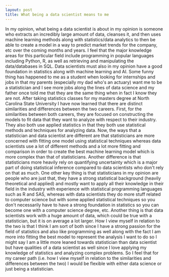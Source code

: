 ```yaml
---
layout: post
title: What being a data scientist means to me
---
```

In my opinion, what being a data scientist is about in my opinion is someone who extracts an incredibly large amount of data, cleanses it, and then uses machine learning methods
along with statistics/data analytics to then be able to create a model in a way to predict market trends for the company, etc over the coming months and years. I feel that the 
major knowledge areas for this particular field include programming in popular languages including Python, R, as well as retrieving and manipulating the data/databases in SQL. 
Data scientists must also in my opinion have a good foundation in statistics along with machine learning and AI. Some funny thing has happened to me as a student when looking for 
internships and jobs in that my parents (especially my dad who's an actuary) want me to be a statistician and I see more jobs along the lines of data science and my father once 
told me that they are the same thing when in fact I know they are not. After taking statistics classes for my masters degree at North Carolina State University I have now learned 
that there are distinct similarities and differences between the two careers. First, for the similarities between  both careers, they are focused on constructing the models to fit 
data that they want to analyze with respect to their industry. They also both use applied statistics in that they both use statistical methods and techniques for analyzing data. 
Now, the ways that a statistician and data scientist are different are that statisticians are more concerned with fitting one model using statistical techniques whereas data 
scientists use a lot of different methods and a lot more fitting and comparison in order to create the best machine learning model which is more complex than that of 
statisticians. Another difference is that statisticians more heavily rely on quantifying uncertainty which is a major part of doing statistical inference compared to data 
scientists who don't rely on that as much. One other key thing is that statisticians in my opinion are people who are just that, they have a strong statistical background (heavily 
theoretical and applied) and mostly want to apply all their knowledge in their field in the industry with experience with statistical programming languages such as R and SAS, 
whereas with data scientists they do more stuff related to computer science but with some applied statistical techniques so you don't necessarily have to have a strong foundation 
in statistics so you can become one with a computer science degree, etc. Another thing is that data scientists work with a huge amount of data, which could be true with a 
statistician, but it is on average a lot larger. How I view myself in relation to the two is that I think I am sort of both since I have a strong passion for the field of 
statistics and also like programming as well along with the fact I am more into fitting the best model to represent the analysis I want to do so I might say I am a little more 
leaned towards statistician than data scientist but have qualities of a data scientist as well since I love applying my knowledge of statistics and analyzing complex problems. So 
I feel that for my career path (i.e. how I view myself in relation to the similarities and differences between the two) I would be flexible with either data science or just being 
a statistician.
